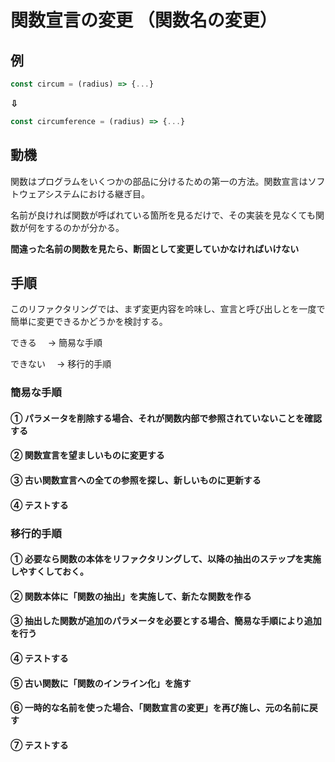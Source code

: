 # 関数宣言の変更 （関数名の変更）

## 例

```typeScript
const circum = (radius) => {...}
```

**⇩**

```typeScript
const circumference = (radius) => {...}
```

## 動機

関数はプログラムをいくつかの部品に分けるための第一の方法。関数宣言はソフトウェアシステムにおける継ぎ目。

名前が良ければ関数が呼ばれている箇所を見るだけで、その実装を見なくても関数が何をするのかが分かる。

**間違った名前の関数を見たら、断固として変更していかなければいけない**

## 手順

このリファクタリングでは、まず変更内容を吟味し、宣言と呼び出しとを一度で簡単に変更できるかどうかを検討する。

できる　 → 簡易な手順

できない　 → 移行的手順

### 簡易な手順

#### ① パラメータを削除する場合、それが関数内部で参照されていないことを確認する

#### ② 関数宣言を望ましいものに変更する

#### ③ 古い関数宣言への全ての参照を探し、新しいものに更新する

#### ④ テストする

### 移行的手順

#### ① 必要なら関数の本体をリファクタリングして、以降の抽出のステップを実施しやすくしておく。

#### ② 関数本体に「関数の抽出」を実施して、新たな関数を作る

#### ③ 抽出した関数が追加のパラメータを必要とする場合、簡易な手順により追加を行う

#### ④ テストする

#### ⑤ 古い関数に「関数のインライン化」を施す

#### ⑥ 一時的な名前を使った場合、「関数宣言の変更」を再び施し、元の名前に戻す

#### ⑦ テストする
